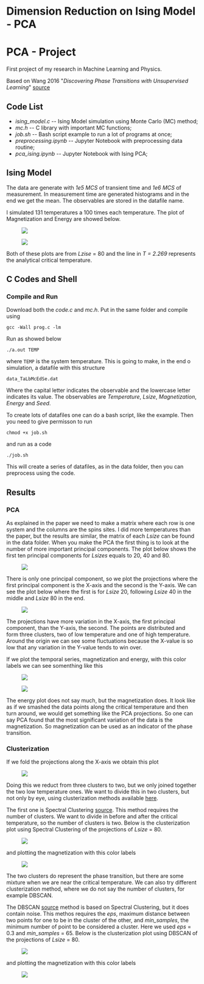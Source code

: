 # Dimension Reduction on Ising Model - PCA

# PCA - Project
First project of my research in Machine Learning and Physics. 

Based on Wang 2016 "*Discovering Phase Transitions with Unsupervised Learning*" [source](https://journals.aps.org/prb/abstract/10.1103/PhysRevB.94.195105)

## Code List
- *ising_model.c*           -- Ising Model simulation using Monte Carlo (MC) method;
- *mc.h*                    -- C library with important MC functions;
- *job.sh*                  -- Bash script example to run a lot of programs at once;          
- *preprocessing.ipynb*     -- Jupyter Notebook with preprocessing data routine;
- *pca_ising.ipynb*         -- Jupyter Notebook with Ising PCA;


## Ising Model

The data are generate with *1e5 MCS* of transient time and *1e6 MCS* of measurement.
In measurement time are generated histograms and in the end we get the mean.
The observables are stored in the datafile name.

I simulated 131 temperatures a 100 times each temperature.
The plot of Magnetization and Energy are showed below.

<figure>
  <img src=https://github.com/pedhmendes/ising-dimension-reduction/blob/main/plots/ising_mag_L80.png>
</figure>
<figure>
  <img src=https://github.com/pedhmendes/ising-dimension-reduction/blob/main/plots/ising_ene_L80.png>
</figure>

Both of these plots are from *Lzise* = 80 and the line in *T = 2.269* represents the analytical critical temperature.

## C Codes and Shell
### Compile and Run

Download both the *code.c* and *mc.h*.
Put in the same folder and compile using

  <code>gcc -Wall prog.c -lm</code>

Run as showed below

  <code>./a.out TEMP</code>

where ```TEMP``` is the system temperature.
This is going to make, in the end o simulation, a datafile with this structure

  <code>data_TaLbMcEdSe.dat</code>

Where the capital letter indicates the observable and the lowercase letter indicates its value.
The observables are *Temperature*, *Lsize*, *Magnetization*, *Energy* and *Seed*.


To create lots of datafiles one can do a bash script, like the example.
Then you need to give permisson to run

  <code>chmod +x job.sh</code>

and run as a code

  <code>./job.sh</code>

This will create a series of datafiles, as in the data folder, then you can preprocess using the code.

## Results
### PCA 
As explained in the paper we need to make a matrix where each row is one system and the columns are the spins sites.
I did more temperatures than the paper, but the results are similar, the matrix of each *Lsize* can be found in the data folder.
When you make the PCA the first thing is to look at the number of more important principal components.
The plot below shows the first ten principal components for *Lsizes* equals to 20, 40 and 80.

<figure>
  <img src=https://github.com/pedhmendes/ising-dimension-reduction/blob/main/plots/ising_pca_multi_evals.png>
</figure>

There is only one principal component, so we plot the projections where the first principal component is the X-axis and the second is the Y-axis.
We can see the plot below where the first is for *Lsize* 20, following *Lsize* 40 in the middle and *Lsize* 80 in the end.

<figure>
  <img src=https://github.com/pedhmendes/ising-dimension-reduction/blob/main/plots/ising_pca_components.png>
</figure>

The projections have more variation in the X-axis, the first principal component, than the Y-axis, the second.
The points are distributed and form three clusters, two of low temperature and one of high temperature.
Around the origin we can see some fluctuations because the X-value is so low that any variation in the Y-value tends to win over.

If we plot the temporal series, magnetization and energy, with this color labels we can see somenthing like this

<figure>
  <img src=https://github.com/pedhmendes/ising-dimension-reduction/blob/main/plots/ising80_mag_pca_colors_L80.png>
</figure>
<figure>
  <img src=https://github.com/pedhmendes/ising-dimension-reduction/blob/main/plots/ising80_ene_pca_colors_L80.png>
</figure>


The energy plot does not say much, but the magnetization does.
It look like as if we smashed the data points along the critical temperature and then turn around, we would get something like the PCA projections.
So one can say PCA found that the most significant variation of the data is the magnetization. 
So magnetization can be used as an indicator of the phase transition.

### Clusterization
If we fold the projections along the X-axis we obtain this plot

<figure>
  <img src=https://github.com/pedhmendes/ising-dimension-reduction/blob/main/plots/ising_pca_m_components.png>
</figure>

Doing this we reduct from three clusters to two, but we only joined together the two low temperature ones.
We want to divide this in two clusters, but not only by eye, using clusterization methods available [here](https://scikit-learn.org/stable/modules/clustering.html).

The first one is Spectral Clustering [source](https://scikit-learn.org/stable/modules/clustering.html#spectral-clustering).
This method requires the number of clusters.
We want to divide in before and after the critical temperature, so the number of clusters is two.
Below is the clusterization plot using Spectral Clustering of the projections of *Lsize* = 80.

<figure>
  <img src=https://github.com/pedhmendes/ising-dimension-reduction/blob/main/plots/ising_clusters_sp_L80.png>
</figure>

and plotting the magnetization with this color labels

<figure>
  <img src=https://github.com/pedhmendes/ising-dimension-reduction/blob/main/plots/ising80_mag_sp_cluster_L80.png>
</figure>

The two clusters do represent the phase transition, but there are some mixture when we are near the critical temperature.
We can also try different clusterization method, where we do not say the number of clusters, for example DBSCAN.

The DBSCAN [source](https://scikit-learn.org/stable/modules/clustering.html#dbscan) method is based on Spectral Clustering, but it does contain noise.
This methos requires the *eps*, maximum distance between two points for one to be in the cluster of the other, and *min_samples*, the minimum number of point to be considered a cluster.
Here we used *eps* = 0.3 and *min_samples* = 65.
Below is the clusterization plot using DBSCAN of the projections of *Lsize* = 80.

<figure>
  <img src=https://github.com/pedhmendes/ising-dimension-reduction/blob/main/plots/ising_clusters_db_L80.png>
</figure

and plotting the magnetization with this color labels

<figure>
  <img src=https://github.com/pedhmendes/ising-dimension-reduction/blob/main/plots/ising80_mag_db_cluster.png>
</figure
  
